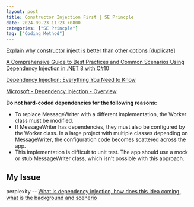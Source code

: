```yaml
---
layout: post
title: Constructor Injection First | SE Princple
date: 2024-09-23 11:23 +0800
categories: ["SE Princple"]
tag: ["Coding Method"]
---
```

[Explain why constructor inject is better than other options [duplicate]](https://stackoverflow.com/questions/21218868/explain-why-constructor-inject-is-better-than-other-options)

[A Comprehensive Guide to Best Practices and Common Scenarios Using Dependency Injection in .NET 8 with C#10](https://dev.to/homolibere/a-comprehensive-guide-to-best-practices-and-common-scenarios-using-dependency-injection-in-net-8-with-c10-c3m)

[Dependency Injection: Everything You Need to Know](https://builtin.com/articles/dependency-injection)

[Microsoft - Dependency Injection - Overview](https://learn.microsoft.com/en-us/dotnet/core/extensions/dependency-injection)

**Do not hard-coded dependencies for the following reasons:**

- To replace MessageWriter with a different implementation, the Worker class must be modified.
- If MessageWriter has dependencies, they must also be configured by the Worker class. In a large project with multiple classes depending on MessageWriter, the configuration code becomes scattered across the app.
- This implementation is difficult to unit test. The app should use a mock or stub MessageWriter class, which isn't possible with this approach.

## My Issue

perplexity -- [What is dependency injection, how does this idea coming, what is the background and scenerio](https://www.perplexity.ai/search/what-is-dependency-injection-h-KBVWLuGfSJeJT1NCgCzHgQ#0)

